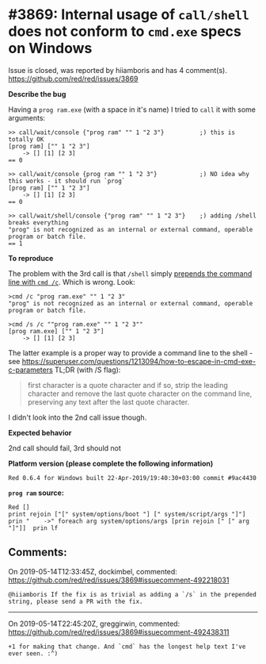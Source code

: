 
#3869: Internal usage of `call/shell` does not conform to `cmd.exe` specs on Windows
================================================================================
Issue is closed, was reported by hiiamboris and has 4 comment(s).
<https://github.com/red/red/issues/3869>

**Describe the bug**

Having a `prog ram.exe` (with a space in it's name) I tried to `call` it with some arguments:
```
>> call/wait/console {"prog ram" "" 1 "2 3"}          ;) this is totally OK
[prog ram] ["" 1 "2 3"]
    -> [] [1] [2 3]
== 0

>> call/wait/console {prog ram "" 1 "2 3"}            ;) NO idea why this works - it should run `prog`
[prog ram] ["" 1 "2 3"]
    -> [] [1] [2 3]
== 0

>> call/wait/shell/console {"prog ram" "" 1 "2 3"}    ;) adding /shell breaks everything
"prog" is not recognized as an internal or external command, operable program or batch file.
== 1
```

**To reproduce**

The problem with the 3rd call is that `/shell` simply [prepends the command line with `cmd /c`](https://github.com/red/red/blob/8d712e4ba1b16e1b7a339006d1154aebc9cb7ce4/runtime/call.reds#L331). Which is wrong. Look:
```
>cmd /c "prog ram.exe" "" 1 "2 3"
"prog" is not recognized as an internal or external command, operable program or batch file.

>cmd /s /c ""prog ram.exe" "" 1 "2 3""
[prog ram.exe] ["" 1 "2 3"]
    -> [] [1] [2 3]
```
The latter example is a proper way to provide a command line to the shell - see https://superuser.com/questions/1213094/how-to-escape-in-cmd-exe-c-parameters
TL;DR (with /S flag):
> first character is
    a quote character and if so, strip the leading character and
    remove the last quote character on the command line, preserving
    any text after the last quote character.

I didn't look into the 2nd call issue though.

**Expected behavior**

2nd call should fail, 3rd should not


**Platform version (please complete the following information)**
```
Red 0.6.4 for Windows built 22-Apr-2019/19:40:30+03:00 commit #9ac4430
```

**`prog ram` source:**
```
Red []
print rejoin ["[" system/options/boot "] [" system/script/args "]"]
prin "    ->" foreach arg system/options/args [prin rejoin [" [" arg "]"]]  prin lf
```


Comments:
--------------------------------------------------------------------------------

On 2019-05-14T12:33:45Z, dockimbel, commented:
<https://github.com/red/red/issues/3869#issuecomment-492218031>

    @hiiamboris If the fix is as trivial as adding a `/s` in the prepended string, please send a PR with the fix.

--------------------------------------------------------------------------------

On 2019-05-14T22:45:20Z, greggirwin, commented:
<https://github.com/red/red/issues/3869#issuecomment-492438311>

    +1 for making that change. And `cmd` has the longest help text I've ever seen. :^)

